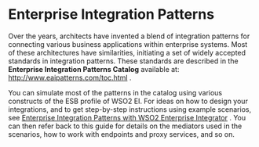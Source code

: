 # Enterprise Integration Patterns

Over the years, architects have invented a blend of integration patterns
for connecting various business applications within enterprise systems.
Most of these architectures have similarities, initiating a set of
widely accepted standards in integration patterns. These standards are
described in the **Enterprise Integration Patterns Catalog** available
at: http://www.eaipatterns.com/toc.html .

You can simulate most of the patterns in the catalog using various
constructs of the ESB profile of WSO2 EI. For ideas on how to design
your integrations, and to get step-by-step instructions using example
scenarios, see [Enterprise Integration Patterns with WSO2 Enterprise
Integrator](https://docs.wso2.com/display/EIP/Enterprise+Integration+Patterns+with+WSO2+Enterprise+Integrator)
. You can then refer back to this guide for details on the mediators
used in the scenarios, how to work with endpoints and proxy services,
and so on.  

